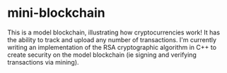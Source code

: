 # mini-blockchain

This is a model blockchain, illustrating how cryptocurrencies work!
It has the ability to track and upload any number of transactions. 
I'm currently writing an implementation of the RSA cryptographic algorithm in C++
to create security on the model blockchain (ie signing and verifying transactions via mining).
